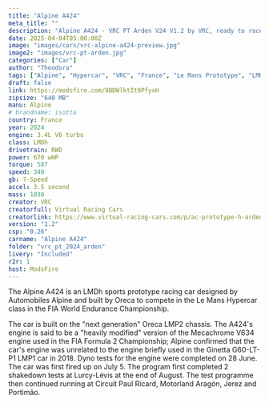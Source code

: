 ```yaml
---
title: "Alpine A424"
meta_title: ""
description: "Alpine A424 - VRC PT Arden V24 V1.2 by VRC, ready to race!"
date: 2025-04-04T05:00:00Z
image: "images/cars/vrc-alpine-a424-preview.jpg"
image2: "images/vrc-pt-arden.jpg"
categories: ["Car"]
author: "Theodora"
tags: ["Alpine", "Hypercar", "VRC", "France", "Le Mans Prototype", "LMH", "WEC"]
draft: false
link: https://modsfire.com/8BDWlktIt9PfyxH
zipsize: "640 MB"
manu: Alpine
# brandname: isotta
country: France
year: 2024
engine: 3.4L V6 turbo
class: LMDh
drivetrain: RWD
power: 670 wHP
torque: 587
speed: 340
gb: 7-Speed
accel: 3.5 second
mass: 1030
creator: VRC
creatorfull: Virtual Racing Cars
creatorlink: https://www.virtual-racing-cars.com/p/ac-prototype-h-arden-v24/
version: "1.2"
csp: "0.26"
carname: "Alpine A424"
folder: "vrc_pt_2024_arden"
livery: "Included"
r2r: 1
host: ModsFire
---
```


The Alpine A424 is an LMDh sports prototype racing car designed by Automobiles Alpine and built by Oreca to compete in the Le Mans Hypercar class in the FIA World Endurance Championship.

The car is built on the "next generation" Oreca LMP2 chassis. The A424's engine is said to be a "heavily modified" version of the Mecachrome V634 engine used in the FIA Formula 2 Championship; Alpine confirmed that the car's engine was unrelated to the engine briefly used in the Ginetta G60-LT-P1 LMP1 car in 2018. Dyno tests for the engine were completed on 28 June. The car was first fired up on July 5. The program first completed 2 shakedown tests at Lurcy-Lévis at the end of August. The test programme then continued running at Circuit Paul Ricard, Motorland Aragón, Jerez and Portimão.
